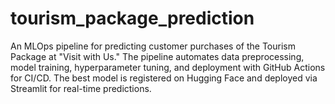 # tourism_package_prediction
An MLOps pipeline for predicting customer purchases of the Tourism Package at "Visit with Us." The pipeline automates data preprocessing, model training, hyperparameter tuning, and deployment with GitHub Actions for CI/CD. The best model is registered on Hugging Face and deployed via Streamlit for real-time predictions.
